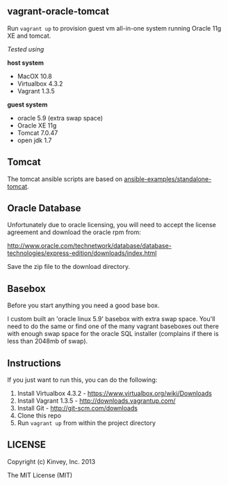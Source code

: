 vagrant-oracle-tomcat
---------------------

Run `vagrant up` to provision guest vm all-in-one system running Oracle 11g XE and tomcat.

*Tested using*

**host system**

* MacOX 10.8
* Virtualbox 4.3.2
* Vagrant 1.3.5

**guest system**

* oracle 5.9 (extra swap space)
* Oracle XE 11g
* Tomcat 7.0.47
* open jdk 1.7

Tomcat
------

The tomcat ansible scripts are based on [ansible-examples/standalone-tomcat](https://github.com/ansible/ansible-examples/tree/master/tomcat-standalone).

Oracle Database
---------------

Unfortunately due to oracle licensing, you will need to accept the license agreement and download the oracle rpm from:

http://www.oracle.com/technetwork/database/database-technologies/express-edition/downloads/index.html

Save the zip file to the download directory.

Basebox
-------
Before you start anything you need a good base box.

I custom built an 'oracle linux 5.9' basebox with extra swap space. You'll need to do the same or find one of the many vagrant baseboxes out there with enough swap space for the oracle SQL installer (complains if there is less than 2048mb of swap).

Instructions
-----------------
If you just want to run this, you can do the following:

1. Install Virtualbox 4.3.2 - https://www.virtualbox.org/wiki/Downloads
2. Install Vagrant 1.3.5 - http://downloads.vagrantup.com/
3. Install Git - http://git-scm.com/downloads
4. Clone this repo
5. Run `vagrant up` from within the project directory


LICENSE
-------
Copyright (c) Kinvey, Inc. 2013


The MIT License (MIT)
